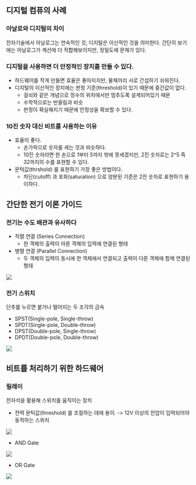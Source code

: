 ## 디지털 컴퓨의 사례
### 아날로와 디지털의 차이
전자기술에서 아날로그는 연속적인 것, 디지털은 이산적인 것을 의미한다.
간단히 보기에는 아날로그가 계산에 더 적합해보이지만, 정밀도에 문제가 있다.

### 디지털을 사용하면 더 안정적인 장치를 만들 수 있다.
- 하드웨어를 작게 만들면 효율은 좋아지지만, 물체끼리 서로 간섭하기 쉬워진다.
- 디지털의 이산적인 장치에는 판정 기준(threshold)이 있기 때문에 중간값이 없다.
	- 걸쇠와 같은 개념으로 정수의 위치에서만 멈추도록 설계되어있기 때문
	- 수학적으로는 반올림과 비슷
	- 판정이 확실해지기 때문에 안정성을 확보할 수 있다.

### 10진 숫자 대신 비트를 사용하는 이유
- 효율이 좋다. 
	- 손가락으로 숫자를 세는 것과 비슷하다.
	- 10진 숫자라면 한 손으로 1부터 5까지 밖에 못세겠지만, 2진 숫자로는 2^5 즉 32까지의 수를 표현할 수 있다.
- 문턱값(thrshold) 를 표현하기 가장 좋은 방법이다.
	- 차단(cutoff) 과 포화(saturation) 으로 양분된 기준은 2진 숫자로 표현하기 용이하다.



## 간단한 전기 이론 가이드
### 전기는 수도 배관과 유사하다
- 직렬 연결 (Series Connection)
	- 한 객체의 출력이 아른 객체의 입력에 연결된 형태
- 병렬 연결 (Parallel Connection)
	- 두 객체의 입력이 동시에 한 객체에서 연결되고 출력이 다른 객체에 함께 연결된 형태

<img src='https://www.electronicshub.org/wp-content/uploads/2022/02/Comparison-of-Series-and-Parallel-Circuits.png'>


### 전기 스위치
단추를 누르면 붙거나 떨어지는 두 조각의 금속
- SPST(Single-pole, Single-throw)
- SPDT(Single-pole, Double-throw)
- DPST(Double-pole, Single-throw)
- DPDT(Double-pole, Double-throw)

<img src='https://mblogthumb-phinf.pstatic.net/MjAyMDA1MDNfMjY4/MDAxNTg4NDk5Mzg0NTI0.Mw43yoVU1wQRwLnSNt_IdMM0vvpqCqJbYufk8qoqZvUg.XxVSTAw6DCM9gDqIU2DgMiFDFL84roIktQkT1-5705cg.PNG.lagrange0115/%EA%B7%B8%EB%A6%BC5.png?type=w800'>


## 비트를 처리하기 위한 하드웨어
### 릴레이
전자석을 활용해 스위치를 움직이는 장치
- 전력 문턱값(threshold) 를 조절하는 데에 용이.
	-> 12V 이상의 전압이 입력되어야 동작하는 스위치
<img src='https://www.electronics-notes.com/images/circuit-symbol-relay-02.svg'>

- AND Gate 
<img src='http://www.andrewkingsolver.com/wp-content/uploads/2015/01/relay-AND-gate.jpg'>


- OR Gate
<img src='http://www.andrewkingsolver.com/wp-content/uploads/2015/01/relay-OR-gate.jpg'>

